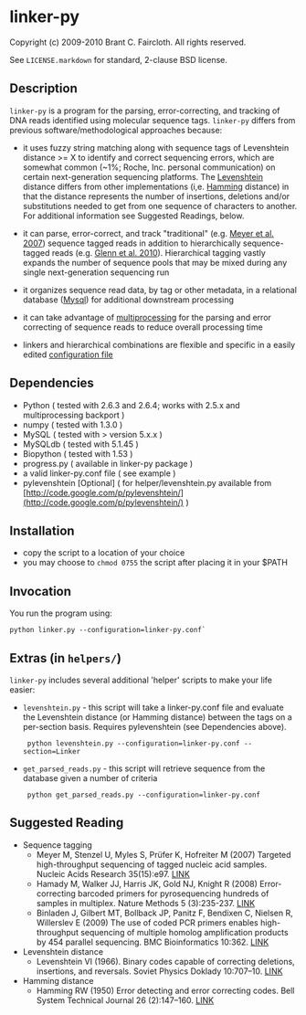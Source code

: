 # linker-py

Copyright (c) 2009-2010 Brant C. Faircloth.
All rights reserved.

See `LICENSE.markdown` for standard, 2-clause BSD license.

## Description

`linker-py` is a program for the parsing, error-correcting, and tracking of DNA reads identified using molecular sequence tags.  `linker-py` differs from previous software/methodological approaches because:

 * it uses fuzzy string matching along with sequence tags of Levenshtein distance >= X to identify and correct sequencing errors, which are somewhat common (~1%; Roche, Inc. personal communication) on certain next-generation sequencing platforms.  The [Levenshtein][1] distance differs from other implementations (i,e. [Hamming][2] distance) in that the distance represents the number of insertions, deletions and/or substitutions needed to get from one sequence of characters to another.  For additional information see Suggested Readings, below.
 
 * it can parse, error-correct, and track "traditional" (e.g. [Meyer et al. 2007][3]) sequence tagged reads in addition to hierarchically sequence-tagged reads (e.g. [Glenn et al. 2010][8]).  Hierarchical tagging vastly expands the number of sequence pools that may be mixed during any single next-generation sequencing run
 
 * it organizes sequence read data, by tag or other metadata, in a relational database ([Mysql][9]) for additional downstream processing
 
 * it can take advantage of [multiprocessing][10] for the parsing and error correcting of sequence reads to reduce overall processing time
 
 * linkers and hierarchical combinations are flexible and specific in a easily edited [configuration file][11]

## Dependencies

* Python ( tested with 2.6.3 and 2.6.4; works with 2.5.x and multiprocessing backport )
* numpy ( tested with 1.3.0 )
* MySQL ( tested with > version 5.x.x )
* MySQLdb ( tested with 5.1.45 )
* Biopython ( tested with 1.53 )
* progress.py ( available in linker-py package )
* a valid linker-py.conf file ( see example )
* pylevenshtein [Optional] ( for helper/levenshtein.py available from [http://code.google.com/p/pylevenshtein/](http://code.google.com/p/pylevenshtein/) )


## Installation

* copy the script to a location of your choice
* you may choose to `chmod 0755` the script after placing it in your $PATH

## Invocation

You run the program using:

    python linker.py --configuration=linker-py.conf`


## Extras (in `helpers/`)

`linker-py` includes several additional 'helper' scripts to make your life easier:

 * `levenshtein.py` - this script will take a linker-py.conf file and evaluate the Levenshtein distance (or Hamming distance) between the tags on a per-section basis.  Requires pylevenshtein (see Dependencies above).
        
        python levenshtein.py --configuration=linker-py.conf --section=Linker

 * `get_parsed_reads.py` - this script will retrieve sequence from the database given a number of criteria
        
        python get_parsed_reads.py --configuration=linker-py.conf
        
## Suggested Reading

 * Sequence tagging
    * Meyer M, Stenzel U, Myles S, Prüfer K, Hofreiter M (2007) Targeted 
    high-throughput sequencing of tagged nucleic acid samples.  Nucleic Acids 
    Research 35(15):e97.  [LINK][3]
    * Hamady M, Walker JJ, Harris JK, Gold NJ, Knight R (2008)
    Error-correcting barcoded primers for pyrosequencing hundreds of samples 
    in multiplex.  Nature Methods 5 (3):235-237. 
    [LINK][4]
    * Binladen J, Gilbert MT, Bollback JP, Panitz F, Bendixen C, Nielsen R, 
    Willerslev E (2009) The use of coded PCR primers enables high-throughput 
    sequencing of multiple homolog amplification products by 454 parallel 
    sequencing.  BMC Bioinformatics 10:362. 
    [LINK][5]
 * Levenshtein distance
     *  Levenshtein VI (1966). Binary codes capable of correcting deletions, 
     insertions, and reversals. Soviet Physics Doklady 10:707–10. [LINK][6]
 * Hamming distance
     * Hamming RW (1950) Error detecting and error correcting codes. Bell 
     System Technical Journal 26 (2):147–160. [LINK][7]
     
        
[1]:  http://en.wikipedia.org/wiki/Levenshtein_distance
[2]:  http://en.wikipedia.org/wiki/Hamming_distance
[3]:  http://dx.doi.org/10.1093/nar/gkm566
[4]:  http://dx.doi.org/10.1038/nmeth.1184
[5]:  http://dx.doi.org/10.1371/journal.pone.0000197
[6]:  http://sascha.geekheim.de/wp-content/uploads/2006/04/levenshtein.pdf
[7]:  http://www.caip.rutgers.edu/~bushnell/dsdwebsite/hamming.pdf
[8]:  http://www.uga.edu/
[9]:  http://www.mysql.com/
[10]: http://en.wikipedia.org/wiki/Multiprocessing
[11]: https://github.com/brantfaircloth/linker-py/blob/master/linker-py.conf